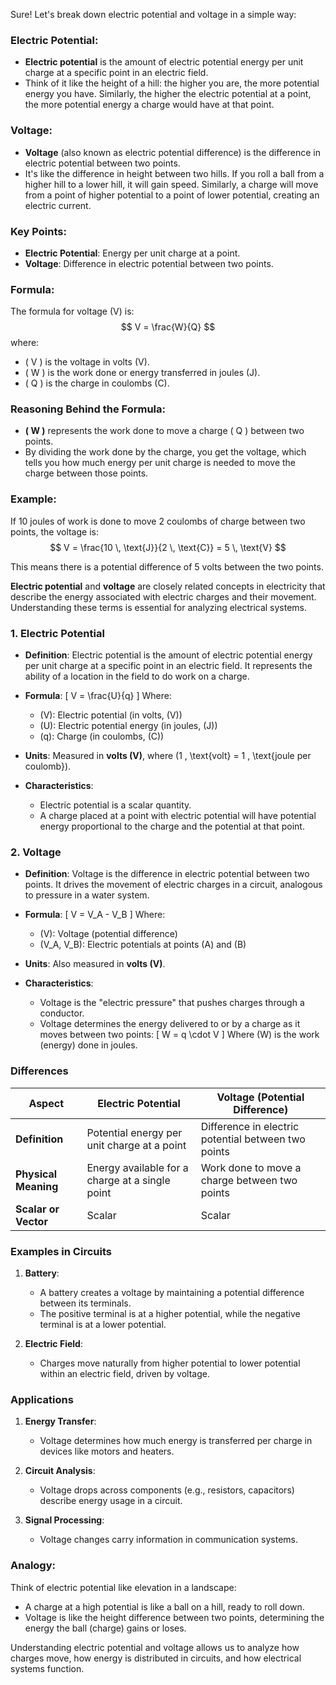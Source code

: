 Sure! Let's break down electric potential and voltage in a simple way:

### Electric Potential:
- **Electric potential** is the amount of electric potential energy per unit charge at a specific point in an electric field.
- Think of it like the height of a hill: the higher you are, the more potential energy you have. Similarly, the higher the electric potential at a point, the more potential energy a charge would have at that point.

### Voltage:
- **Voltage** (also known as electric potential difference) is the difference in electric potential between two points.
- It's like the difference in height between two hills. If you roll a ball from a higher hill to a lower hill, it will gain speed. Similarly, a charge will move from a point of higher potential to a point of lower potential, creating an electric current.

### Key Points:
- **Electric Potential**: Energy per unit charge at a point.
- **Voltage**: Difference in electric potential between two points.

### Formula:
The formula for voltage (V) is:
$$
V = \frac{W}{Q}
$$
where:
- \( V \) is the voltage in volts (V).
- \( W \) is the work done or energy transferred in joules (J).
- \( Q \) is the charge in coulombs (C).

### Reasoning Behind the Formula:
- **\( W \)** represents the work done to move a charge \( Q \) between two points.
- By dividing the work done by the charge, you get the voltage, which tells you how much energy per unit charge is needed to move the charge between those points.

### Example:
If 10 joules of work is done to move 2 coulombs of charge between two points, the voltage is:
$$
V = \frac{10 \, \text{J}}{2 \, \text{C}} = 5 \, \text{V}
$$

This means there is a potential difference of 5 volts between the two points.

**Electric potential** and **voltage** are closely related concepts in electricity that describe the energy associated with electric charges and their movement. Understanding these terms is essential for analyzing electrical systems.

### **1. Electric Potential**

- **Definition**:
  Electric potential is the amount of electric potential energy per unit charge at a specific point in an electric field. It represents the ability of a location in the field to do work on a charge.

- **Formula**:
  \[
  V = \frac{U}{q}
  \]
  Where:
  - \(V\): Electric potential (in volts, \(V\))
  - \(U\): Electric potential energy (in joules, \(J\))
  - \(q\): Charge (in coulombs, \(C\))

- **Units**:
  Measured in **volts (V)**, where \(1 \, \text{volt} = 1 \, \text{joule per coulomb}\).

- **Characteristics**:
  - Electric potential is a scalar quantity.
  - A charge placed at a point with electric potential will have potential energy proportional to the charge and the potential at that point.

### **2. Voltage**

- **Definition**:
  Voltage is the difference in electric potential between two points. It drives the movement of electric charges in a circuit, analogous to pressure in a water system.

- **Formula**:
  \[
  V = V_A - V_B
  \]
  Where:
  - \(V\): Voltage (potential difference)
  - \(V_A, V_B\): Electric potentials at points \(A\) and \(B\)

- **Units**:
  Also measured in **volts (V)**.

- **Characteristics**:
  - Voltage is the "electric pressure" that pushes charges through a conductor.
  - Voltage determines the energy delivered to or by a charge as it moves between two points:
    \[
    W = q \cdot V
    \]
    Where \(W\) is the work (energy) done in joules.

### **Differences**

| **Aspect**         | **Electric Potential**                    | **Voltage (Potential Difference)**       |
|---------------------|------------------------------------------|------------------------------------------|
| **Definition**      | Potential energy per unit charge at a point | Difference in electric potential between two points |
| **Physical Meaning**| Energy available for a charge at a single point | Work done to move a charge between two points |
| **Scalar or Vector**| Scalar                                   | Scalar                                   |

### **Examples in Circuits**

1. **Battery**:
   - A battery creates a voltage by maintaining a potential difference between its terminals.
   - The positive terminal is at a higher potential, while the negative terminal is at a lower potential.

2. **Electric Field**:
   - Charges move naturally from higher potential to lower potential within an electric field, driven by voltage.

### **Applications**

1. **Energy Transfer**:
   - Voltage determines how much energy is transferred per charge in devices like motors and heaters.

2. **Circuit Analysis**:
   - Voltage drops across components (e.g., resistors, capacitors) describe energy usage in a circuit.

3. **Signal Processing**:
   - Voltage changes carry information in communication systems.

### **Analogy**:
Think of electric potential like elevation in a landscape:
- A charge at a high potential is like a ball on a hill, ready to roll down.
- Voltage is like the height difference between two points, determining the energy the ball (charge) gains or loses.

Understanding electric potential and voltage allows us to analyze how charges move, how energy is distributed in circuits, and how electrical systems function.
